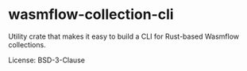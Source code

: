 # wasmflow-collection-cli

Utility crate that makes it easy to build a CLI for Rust-based Wasmflow collections.

License: BSD-3-Clause

